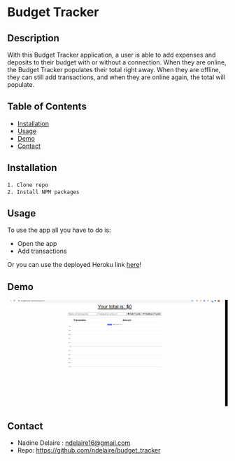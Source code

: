 # Budget Tracker

## Description

With this Budget Tracker application, a user is able to add expenses and deposits to their budget with or without a connection. When they are online, the Budget Tracker populates their total right away. When they are offline, they can still add transactions, and when they are online again, the total will populate. 



## Table of Contents

 * [Installation](#installation)
  * [Usage](#usage)
  * [Demo](#demo)
  * [Contact](#contact)

  ## Installation 
    1. Clone repo
    2. Install NPM packages
    

## Usage

To use the app all you have to do is: 
* Open the app
* Add transactions

Or you can use the deployed Heroku link [here](https://budgettracker-nd.herokuapp.com/)!

## Demo

![Budget Tracker Demo](budget_tracker.gif)


## Contact

* Nadine Delaire :  ndelaire16@gmail.com
* Repo: https://github.com/ndelaire/budget_tracker
